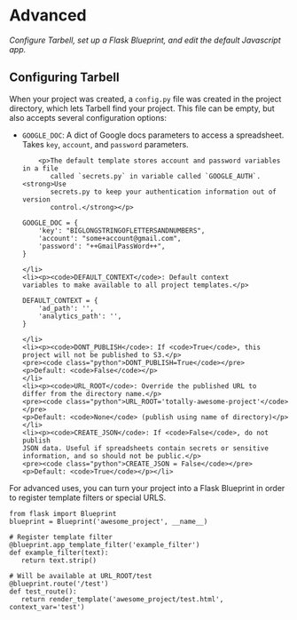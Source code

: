# Advanced
*Configure Tarbell, set up a Flask Blueprint, and edit the default Javascript app.*

## Configuring Tarbell

When your project was created, a <code>config.py</code> file was created in 
the project directory, which lets Tarbell find your project. This file can be 
empty, but also accepts several configuration options:</p>

<ul>
    <li>
        <p><code>GOOGLE_DOC</code>: A dict of Google docs parameters
            to access a spreadsheet. Takes <code>key</code>,
            <code>account</code>, and <code>password</code> parameters.</p>

        <p>The default template stores account and password variables in a file
           called `secrets.py` in variable called `GOOGLE_AUTH`. <strong>Use
           secrets.py to keep your authentication information out of version
           control.</strong></p>

<pre><code class="python">GOOGLE_DOC = {
    'key': "BIGLONGSTRINGOFLETTERSANDNUMBERS",
    'account': "some+account@gmail.com",
    'password': "++GmailPassWord++",
}</code></pre>
    </li>
    <li><p><code>DEFAULT_CONTEXT</code>: Default context
    variables to make available to all project templates.</p>
<pre><code class="python">DEFAULT_CONTEXT = {
    'ad_path': '',
    'analytics_path': '',
}</code></pre>
    </li>
    <li><p><code>DONT_PUBLISH</code>: If <code>True</code>, this
    project will not be published to S3.</p>
    <pre><code class="python">DONT_PUBLISH=True</code></pre>
    <p>Default: <code>False</code></p>
    </li>
    <li><p><code>URL_ROOT</code>: Override the published URL to
    differ from the directory name.</p> 
    <pre><code class="python">URL_ROOT='totally-awesome-project'</code></pre>
    <p>Default: <code>None</code> (publish using name of directory)</p>
    </li>
    <li><p><code>CREATE_JSON</code>: If <code>False</code>, do not publish
    JSON data. Useful if spreadsheets contain secrets or sensitive information, and so should not be public.</p>
    <pre><code class="python">CREATE_JSON = False</code></pre>
    <p>Default: <code>True</code></p></li>
</ul>

<p>For advanced uses, you can turn your project into a Flask Blueprint in order to
register template filters or special URLS.</p>

<pre><code class="python">from flask import Blueprint
blueprint = Blueprint('awesome_project', __name__)

# Register template filter
@blueprint.app_template_filter('example_filter')
def example_filter(text):
   return text.strip()

# Will be available at URL_ROOT/test
@blueprint.route('/test')
def test_route():
   return render_template('awesome_project/test.html', context_var='test')</code></pre>

